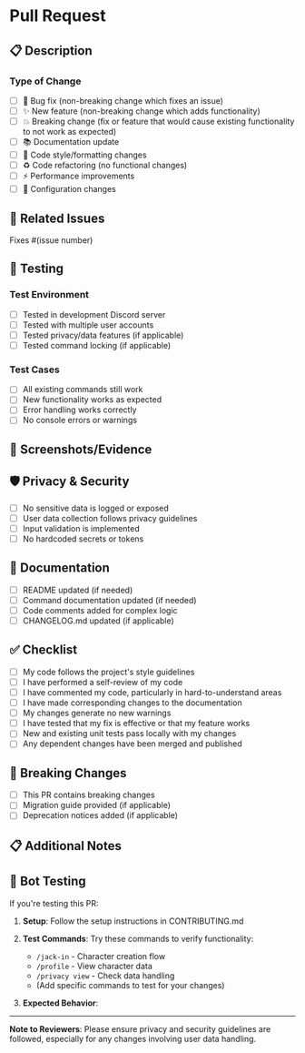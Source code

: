 # Pull Request

## 📋 Description

<!-- Provide a clear and concise description of what this PR does -->

### Type of Change

- [ ] 🐛 Bug fix (non-breaking change which fixes an issue)
- [ ] ✨ New feature (non-breaking change which adds functionality)
- [ ] 💥 Breaking change (fix or feature that would cause existing functionality to not work as expected)
- [ ] 📚 Documentation update
- [ ] 🎨 Code style/formatting changes
- [ ] ♻️ Code refactoring (no functional changes)
- [ ] ⚡ Performance improvements
- [ ] 🔧 Configuration changes

## 🔗 Related Issues

<!-- Link any related issues using "Fixes #123" or "Addresses #123" -->

Fixes #(issue number)

## 🧪 Testing

### Test Environment

- [ ] Tested in development Discord server
- [ ] Tested with multiple user accounts
- [ ] Tested privacy/data features (if applicable)
- [ ] Tested command locking (if applicable)

### Test Cases

<!-- Describe the testing you performed -->

- [ ] All existing commands still work
- [ ] New functionality works as expected
- [ ] Error handling works correctly
- [ ] No console errors or warnings

## 📸 Screenshots/Evidence

<!-- If applicable, add screenshots or logs to demonstrate the changes -->

## 🛡️ Privacy & Security

- [ ] No sensitive data is logged or exposed
- [ ] User data collection follows privacy guidelines
- [ ] Input validation is implemented
- [ ] No hardcoded secrets or tokens

## 📝 Documentation

- [ ] README updated (if needed)
- [ ] Command documentation updated (if needed)
- [ ] Code comments added for complex logic
- [ ] CHANGELOG.md updated (if applicable)

## ✅ Checklist

- [ ] My code follows the project's style guidelines
- [ ] I have performed a self-review of my code
- [ ] I have commented my code, particularly in hard-to-understand areas
- [ ] I have made corresponding changes to the documentation
- [ ] My changes generate no new warnings
- [ ] I have tested that my fix is effective or that my feature works
- [ ] New and existing unit tests pass locally with my changes
- [ ] Any dependent changes have been merged and published

## 🔄 Breaking Changes

<!-- If this PR contains breaking changes, describe them here -->

- [ ] This PR contains breaking changes
- [ ] Migration guide provided (if applicable)
- [ ] Deprecation notices added (if applicable)

## 📋 Additional Notes

<!-- Add any additional notes or context for reviewers -->

## 🤖 Bot Testing

If you're testing this PR:

1. **Setup**: Follow the setup instructions in CONTRIBUTING.md
2. **Test Commands**: Try these commands to verify functionality:
   - `/jack-in` - Character creation flow
   - `/profile` - View character data
   - `/privacy view` - Check data handling
   - (Add specific commands to test for your changes)

3. **Expected Behavior**:
   <!-- Describe what should happen when testing -->

---

**Note to Reviewers**: Please ensure privacy and security guidelines are followed, especially for any changes involving user data handling.